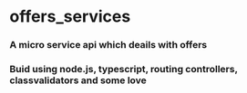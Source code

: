 # offers_services

### A micro service api which deails with offers 
### Buid using node.js, typescript, routing controllers, classvalidators and some love
